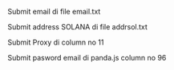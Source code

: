 Submit email di file email.txt

Submit address SOLANA di file addrsol.txt

Submit Proxy di column no 11

Submit pasword email di panda.js column no 96
